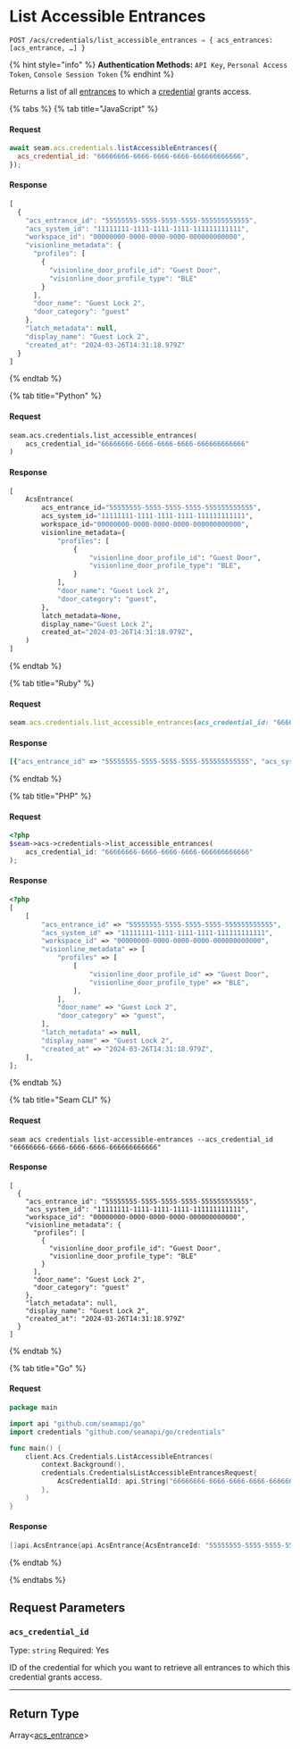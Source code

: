 # List Accessible Entrances

```
POST /acs/credentials/list_accessible_entrances ⇒ { acs_entrances: [acs_entrance, …] }
```

{% hint style="info" %}
**Authentication Methods:** `API Key`, `Personal Access Token`, `Console Session Token`
{% endhint %}

Returns a list of all [entrances](https://docs.seam.co/latest/api/acs/entrances) to which a [credential](https://docs.seam.co/latest/api/acs/credentials) grants access.

{% tabs %}
{% tab title="JavaScript" %}
#### Request

```javascript
await seam.acs.credentials.listAccessibleEntrances({
  acs_credential_id: "66666666-6666-6666-6666-666666666666",
});
```

#### Response

```javascript
[
  {
    "acs_entrance_id": "55555555-5555-5555-5555-555555555555",
    "acs_system_id": "11111111-1111-1111-1111-111111111111",
    "workspace_id": "00000000-0000-0000-0000-000000000000",
    "visionline_metadata": {
      "profiles": [
        {
          "visionline_door_profile_id": "Guest Door",
          "visionline_door_profile_type": "BLE"
        }
      ],
      "door_name": "Guest Lock 2",
      "door_category": "guest"
    },
    "latch_metadata": null,
    "display_name": "Guest Lock 2",
    "created_at": "2024-03-26T14:31:18.979Z"
  }
]
```
{% endtab %}

{% tab title="Python" %}
#### Request

```python
seam.acs.credentials.list_accessible_entrances(
    acs_credential_id="66666666-6666-6666-6666-666666666666"
)
```

#### Response

```python
[
    AcsEntrance(
        acs_entrance_id="55555555-5555-5555-5555-555555555555",
        acs_system_id="11111111-1111-1111-1111-111111111111",
        workspace_id="00000000-0000-0000-0000-000000000000",
        visionline_metadata={
            "profiles": [
                {
                    "visionline_door_profile_id": "Guest Door",
                    "visionline_door_profile_type": "BLE",
                }
            ],
            "door_name": "Guest Lock 2",
            "door_category": "guest",
        },
        latch_metadata=None,
        display_name="Guest Lock 2",
        created_at="2024-03-26T14:31:18.979Z",
    )
]
```
{% endtab %}

{% tab title="Ruby" %}
#### Request

```ruby
seam.acs.credentials.list_accessible_entrances(acs_credential_id: "66666666-6666-6666-6666-666666666666")
```

#### Response

```ruby
[{"acs_entrance_id" => "55555555-5555-5555-5555-555555555555", "acs_system_id" => "11111111-1111-1111-1111-111111111111", "workspace_id" => "00000000-0000-0000-0000-000000000000", "visionline_metadata" => {profiles: [{visionline_door_profile_id: "Guest Door", visionline_door_profile_type: "BLE"}], door_name: "Guest Lock 2", door_category: "guest"}, "latch_metadata" => nil, "display_name" => "Guest Lock 2", "created_at" => "2024-03-26T14:31:18.979Z"}]
```
{% endtab %}

{% tab title="PHP" %}
#### Request

```php
<?php
$seam->acs->credentials->list_accessible_entrances(
    acs_credential_id: "66666666-6666-6666-6666-666666666666"
);
```

#### Response

```php
<?php
[
    [
        "acs_entrance_id" => "55555555-5555-5555-5555-555555555555",
        "acs_system_id" => "11111111-1111-1111-1111-111111111111",
        "workspace_id" => "00000000-0000-0000-0000-000000000000",
        "visionline_metadata" => [
            "profiles" => [
                [
                    "visionline_door_profile_id" => "Guest Door",
                    "visionline_door_profile_type" => "BLE",
                ],
            ],
            "door_name" => "Guest Lock 2",
            "door_category" => "guest",
        ],
        "latch_metadata" => null,
        "display_name" => "Guest Lock 2",
        "created_at" => "2024-03-26T14:31:18.979Z",
    ],
];
```
{% endtab %}

{% tab title="Seam CLI" %}
#### Request

```seam_cli
seam acs credentials list-accessible-entrances --acs_credential_id "66666666-6666-6666-6666-666666666666"
```

#### Response

```seam_cli
[
  {
    "acs_entrance_id": "55555555-5555-5555-5555-555555555555",
    "acs_system_id": "11111111-1111-1111-1111-111111111111",
    "workspace_id": "00000000-0000-0000-0000-000000000000",
    "visionline_metadata": {
      "profiles": [
        {
          "visionline_door_profile_id": "Guest Door",
          "visionline_door_profile_type": "BLE"
        }
      ],
      "door_name": "Guest Lock 2",
      "door_category": "guest"
    },
    "latch_metadata": null,
    "display_name": "Guest Lock 2",
    "created_at": "2024-03-26T14:31:18.979Z"
  }
]
```
{% endtab %}

{% tab title="Go" %}
#### Request

```go
package main

import api "github.com/seamapi/go"
import credentials "github.com/seamapi/go/credentials"

func main() {
	client.Acs.Credentials.ListAccessibleEntrances(
		context.Background(),
		credentials.CredentialsListAccessibleEntrancesRequest{
			AcsCredentialId: api.String("66666666-6666-6666-6666-666666666666"),
		},
	)
}
```

#### Response

```go
[]api.AcsEntrance{api.AcsEntrance{AcsEntranceId: "55555555-5555-5555-5555-555555555555", AcsSystemId: "11111111-1111-1111-1111-111111111111", WorkspaceId: "00000000-0000-0000-0000-000000000000", VisionlineMetadata: api.AcsEntranceVisionlineMetadata{Profiles: []AcsEntranceVisionlineMetadataProfiles{api.AcsEntranceVisionlineMetadataProfilesProfiles{VisionlineDoorProfileId: "Guest Door", VisionlineDoorProfileType: "BLE"}}, DoorName: "Guest Lock 2", DoorCategory: "guest"}, LatchMetadata: nil, DisplayName: "Guest Lock 2", CreatedAt: "2024-03-26T14:31:18.979Z"}}
```
{% endtab %}

{% endtabs %}

## Request Parameters

### `acs_credential_id`

Type: `string`
Required: Yes

ID of the credential for which you want to retrieve all entrances to which this credential grants access.

***

## Return Type

Array<[acs\_entrance](./)>
